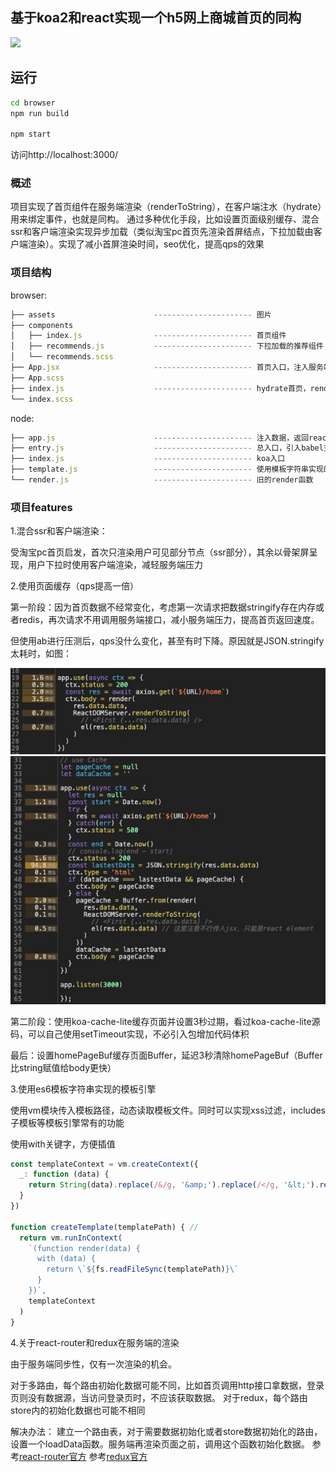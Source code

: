 ## 基于koa2和react实现一个h5网上商城首页的同构

![](https://github.com/zhr7777777/zkh-react-isomorphic/blob/master/README/isomorphic.gif)

## 运行

```bash
cd browser
npm run build

npm start
```
访问http://localhost:3000/

### 概述
项目实现了首页组件在服务端渲染（renderToString），在客户端注水（hydrate）用来绑定事件，也就是同构。
通过多种优化手段，比如设置页面级别缓存、混合ssr和客户端渲染实现异步加载（类似淘宝pc首页先渲染首屏结点，下拉加载由客户端渲染）。实现了减小首屏渲染时间，seo优化，提高qps的效果

### 项目结构

browser:
```javascript
├── assets                      ---------------------- 图片
├── components
│   ├── index.js                ---------------------- 首页组件
│   ├── recommends.js           ---------------------- 下拉加载的推荐组件
│   └── recommends.scss
├── App.jsx                     ---------------------- 首页入口，注入服务端挂载window上的数据
├── App.scss
├── index.js                    ---------------------- hydrate首页，render推荐组件
└── index.scss
```

node:
```javascript
├── app.js                      ---------------------- 注入数据，返回react组件的函数
├── entry.js                    ---------------------- 总入口，引入babel支持jsx，以及webpack-isomorphic-tools处理静态资源
├── index.js                    ---------------------- koa入口
├── template.js                 ---------------------- 使用模板字符串实现的模板引擎函数
└── render.js                   ---------------------- 旧的render函数
```

### 项目features
1.混合ssr和客户端渲染：

受淘宝pc首页启发，首次只渲染用户可见部分节点（ssr部分），其余以骨架屏呈现，用户下拉时使用客户端渲染，减轻服务端压力

2.使用页面缓存（qps提高一倍）

第一阶段：因为首页数据不经常变化，考虑第一次请求把数据stringify存在内存或者redis，再次请求不用调用服务端接口，减小服务端压力，提高首页返回速度。

但使用ab进行压测后，qps没什么变化，甚至有时下降。原因就是JSON.stringify太耗时，如图：

![](https://github.com/zhr7777777/zkh-react-isomorphic/blob/master/README/noCache.jpg)
![](https://github.com/zhr7777777/zkh-react-isomorphic/blob/master/README/useCache.jpg)

第二阶段：使用koa-cache-lite缓存页面并设置3秒过期，看过koa-cache-lite源码，可以自己使用setTimeout实现，不必引入包增加代码体积

最后：设置homePageBuf缓存页面Buffer，延迟3秒清除homePageBuf（Buffer比string赋值给body更快）

3.使用es6模板字符串实现的模板引擎

使用vm模块传入模板路径，动态读取模板文件。同时可以实现xss过滤，includes子模板等模板引擎常有的功能

使用with关键字，方便插值

```javascript
const templateContext = vm.createContext({
  _: function (data) {
    return String(data).replace(/&/g, '&amp;').replace(/</g, '&lt;').replace(/>/g, '&gt;').replace(/ /g, '&nbsp;').replace(/'/g, '&#39;').replace(/"/g, '&quot;')
  }
})

function createTemplate(templatePath) { // 
  return vm.runInContext(
    `(function render(data) {
      with (data) {
        return \`${fs.readFileSync(templatePath)}\`
      }
    })`,
    templateContext
  )
}
```

4.关于react-router和redux在服务端的渲染

由于服务端同步性，仅有一次渲染的机会。

对于多路由，每个路由初始化数据可能不同，比如首页调用http接口拿数据，登录页则没有数据源，当访问登录页时，不应该获取数据。
对于redux，每个路由store内的初始化数据也可能不相同

解决办法：
建立一个路由表，对于需要数据初始化或者store数据初始化的路由，设置一个loadData函数。服务端再渲染页面之前，调用这个函数初始化数据。
参考[react-router官方](https://reacttraining.com/react-router/web/guides/server-rendering)
参考[redux官方](https://redux.js.org/recipes/server-rendering)

